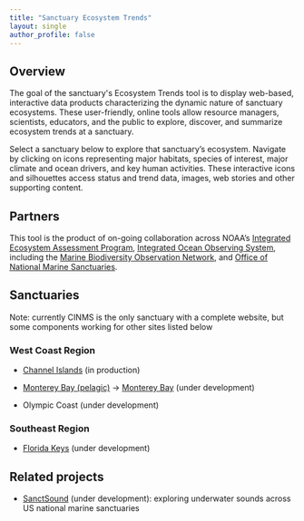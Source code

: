 ```yaml
---
title: "Sanctuary Ecosystem Trends"
layout: single
author_profile: false
---
```


## Overview

The goal of the sanctuary's Ecosystem Trends tool is to display web-based, interactive data products characterizing the dynamic nature of sanctuary ecosystems. These user-friendly, online tools allow resource managers, scientists, educators, and the public to explore, discover, and summarize ecosystem trends at a sanctuary. 

Select a sanctuary below to explore that sanctuary’s ecosystem. Navigate by clicking on icons representing major habitats, species of interest, major climate and ocean drivers, and key human activities. These interactive icons and silhouettes access status and trend data, images, web stories and other supporting content.

## Partners

This tool is the product of on-going collaboration across NOAA’s [Integrated Ecosystem Assessment Program](https://www.integratedecosystemassessment.noaa.gov), [Integrated Ocean Observing System](https://ioos.noaa.gov/), including the [Marine Biodiversity Observation Network](https://marinebon.org/sanctuaries/), and [Office of National Marine Sanctuaries](https://sanctuaries.noaa.gov).

## Sanctuaries

Note: currently CINMS is the only sanctuary with a complete website, but some components working for other sites listed below

### West Coast Region
- [Channel Islands](https://marinebon.org/cinms) (in production)

- [Monterey Bay (pelagic)](https://marinebon.org/info-mb) → [Monterey Bay](https://marinebon.org/mbnms) (under development)

- Olympic Coast (under development)

### Southeast Region
- [Florida Keys](https://marinebon.org/info-fk/index.html) (under development)

## Related projects
- [SanctSound](https://marinebon.org/sanctsound) (under development): exploring underwater sounds across US national marine sanctuaries
